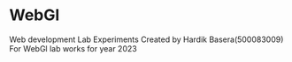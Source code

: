 # WebGl
Web development Lab Experiments
Created by Hardik Basera(500083009)
For WebGl lab works
for year 2023


